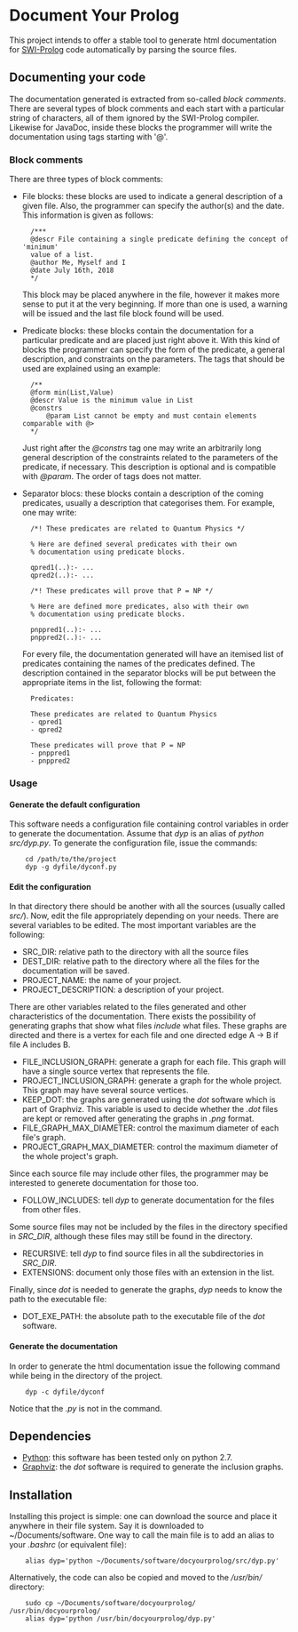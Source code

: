 # Document Your Prolog

This project intends to offer a stable tool to generate html documentation for
[SWI-Prolog](http://www.swi-prolog.org/) code automatically by parsing the source
files.

## Documenting your code

The documentation generated is extracted from so-called _block comments_. There are
several types of block comments and each start with a particular string of characters,
all of them ignored by the SWI-Prolog compiler. Likewise for JavaDoc, inside these
blocks the programmer will write the documentation using tags starting with '@'.

### Block comments

There are three types of block comments:
- File blocks: these blocks are used to indicate a general description of a given file.
Also, the programmer can specify the author(s) and the date. This information is given
as follows:
        
        /***
        @descr File containing a single predicate defining the concept of 'minimum'
        value of a list.
        @author Me, Myself and I
        @date July 16th, 2018
        */

    This block may be placed anywhere in the file, however it makes more sense to put
    it at the very beginning. If more than one is used, a warning will be issued and
    the last file block found will be used.

- Predicate blocks: these blocks contain the documentation for a particular predicate
and are placed just right above it. With this kind of blocks the programmer can
specify the form of the predicate, a general description, and constraints on the
parameters. The tags that should be used are explained using an example:
        
        /**
        @form min(List,Value)
        @descr Value is the minimum value in List
        @constrs
            @param List cannot be empty and must contain elements comparable with @>
        */

    Just right after the _@constrs_ tag one may write an arbitrarily long general description
    of the constraints related to the parameters of the predicate, if necessary. This description
    is optional and is compatible with _@param_. The order of tags does not matter.

- Separator blocs: these blocks contain a description of the coming predicates, usually
a description that categorises them. For example, one may write:
        
        /*! These predicates are related to Quantum Physics */
        
        % Here are defined several predicates with their own
        % documentation using predicate blocks.
        
        qpred1(..):- ...
        qpred2(..):- ...
        
        /*! These predicates will prove that P = NP */
        
        % Here are defined more predicates, also with their own
        % documentation using predicate blocks.
        
        pnppred1(..):- ...
        pnppred2(..):- ...

    For every file, the documentation generated will have an itemised list of predicates
    containing the names of the predicates defined. The description contained in the separator
    blocks will be put between the appropriate items in the list, following the format:
    
        Predicates:
        
        These predicates are related to Quantum Physics
        - qpred1
        - qpred2
        
        These predicates will prove that P = NP
        - pnppred1
        - pnppred2
        
### Usage

#### Generate the default configuration

This software needs a configuration file containing control variables in order to generate
the documentation. Assume that _dyp_ is an alias of _python src/dyp.py_.
To generate the configuration file, issue the commands:

        cd /path/to/the/project
        dyp -g dyfile/dyconf.py

#### Edit the configuration

In that directory there should be another with all the sources (usually called _src/_).
Now, edit the file appropriately depending on your needs. There are several variables to be
edited. The most important variables are the following:
- SRC_DIR: relative path to the directory with all the source files
- DEST_DIR: relative path to the directory where all the files for the documentation will be
saved.
- PROJECT_NAME: the name of your project.
- PROJECT_DESCRIPTION: a description of your project.
 
There are other variables related to the files generated and other characteristics of
the documentation. There exists the possibility of generating graphs that show what files
_include_ what files. These graphs are directed and there is a vertex for each file and
one directed edge A -> B if file A includes B.
- FILE_INCLUSION_GRAPH: generate a graph for each file. This graph will have a single source
vertex that represents the file.
- PROJECT_INCLUSION_GRAPH: generate a graph for the whole project. This graph may have
several source vertices.
- KEEP_DOT: the graphs are generated using the _dot_ software which is part of Graphviz.
This variable is used to decide whether the _.dot_ files are kept or removed after generating
the graphs in _.png_ format.
- FILE_GRAPH_MAX_DIAMETER: control the maximum diameter of each file's graph.
- PROJECT_GRAPH_MAX_DIAMETER: control the maximum diameter of the whole project's graph.
 
Since each source file may include other files, the programmer may be interested to generete
documentation for those too. 
- FOLLOW_INCLUDES: tell _dyp_ to generate documentation for the files from other files.

Some source files may not be included by the files in the directory specified in _SRC_DIR_,
although these files may still be found in the directory.
- RECURSIVE: tell _dyp_ to find source files in all the subdirectories in _SRC_DIR_.
- EXTENSIONS: document only those files with an extension in the list.

Finally, since _dot_ is needed to generate the graphs, _dyp_ needs to know the path
to the executable file:
- DOT_EXE_PATH: the absolute path to the executable file of the _dot_ software.

#### Generate the documentation

In order to generate the html documentation issue the following command while being in the
directory of the project.

        dyp -c dyfile/dyconf

Notice that the _.py_ is not in the command.

## Dependencies

- [Python](https://www.python.org/): this software has been tested only on python 2.7.
- [Graphviz](https://www.graphviz.org/): the _dot_ software is required to generate the
inclusion graphs.

## Installation

Installing this project is simple: one can download the source and place it anywhere in
their file system. Say it is downloaded to ~/Documents/software. One way to call the
main file is to add an alias to your _.bashrc_ (or equivalent file):

        alias dyp='python ~/Documents/software/docyourprolog/src/dyp.py'

Alternatively, the code can also be copied and moved to the _/usr/bin/_ directory:

        sudo cp ~/Documents/software/docyourprolog/ /usr/bin/docyourprolog/
        alias dyp='python /usr/bin/docyourprolog/dyp.py'
